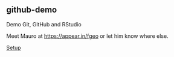 ## github-demo

Demo Git, GitHub and RStudio

Meet Mauro at https://appear.in/fgeo or let him know where else.

[Setup](https://github.com/maurolepore/github-demo/issues/1)

